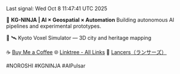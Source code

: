Last signal: Wed Oct  8 11:47:41 UTC 2025

🚀 **KG-NINJA | AI × Geospatial × Automation**
Building autonomous AI pipelines and experimental prototypes.

📝 🛰️ Kyoto Voxel Simulator — 3D city and heritage mapping

☕ [Buy Me a Coffee](https://www.buymeacoffee.com/kgninja)
🌐 [Linktree - All Links](https://linktr.ee/kgkk)
💼 [Lancers（ランサーズ）](https://www.lancers.jp/profile/KGKGKG)

#NOROSHI #KGNINJA #AIPulsar
